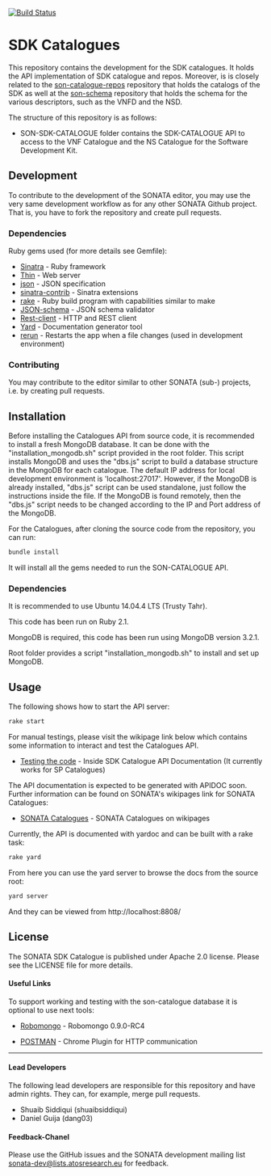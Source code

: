 [![Build Status](http://jenkins.sonata-nfv.eu/buildStatus/icon?job=son-sdk-catalogue)](http://jenkins.sonata-nfv.eu/job/son-sdk-catalogue)

# SDK Catalogues
This repository contains the development for the SDK catalogues. It holds the API implementation of SDK catalogue and repos. Moreover, is is closely related to the [son-catalogue-repos](https://github.com/sonata-nfv/son-catalogue-repos) repository that holds the catalogs of the SDK as well at the [son-schema](https://github.com/sonata-nfv/son-schema) repository that holds the schema for the various descriptors, such as the VNFD and the NSD.

The structure of this repository is as follows:

* SON-SDK-CATALOGUE folder contains the SDK-CATALOGUE API to access to the VNF Catalogue and the NS Catalogue for the Software Development Kit.

## Development
To contribute to the development of the SONATA editor, you may use the very same development workflow as for any other SONATA Github project. That is, you have to fork the repository and create pull requests.

### Dependencies
Ruby gems used (for more details see Gemfile):

* [Sinatra](http://www.sinatrarb.com/) - Ruby framework
* [Thin](https://github.com/macournoyer/thin/) - Web server
* [json](https://github.com/flori/json) - JSON specification
* [sinatra-contrib](https://github.com/sinatra/sinatra-contrib) - Sinatra extensions
* [rake](http://rake.rubyforge.org/) - Ruby build program with capabilities similar to make
* [JSON-schema](https://github.com/ruby-json-schema/json-schema) - JSON schema validator
* [Rest-client](https://github.com/rest-client/rest-client) - HTTP and REST client
* [Yard](https://github.com/lsegal/yard) - Documentation generator tool
* [rerun](https://github.com/alexch/rerun) - Restarts the app when a file changes (used in development environment)

### Contributing
You may contribute to the editor similar to other SONATA (sub-) projects, i.e. by creating pull requests.

## Installation
Before installing the Catalogues API from source code, it is recommended to install a fresh MongoDB database. It can be done with the "installation_mongodb.sh" script provided in the root folder. This script installs MongoDB and uses the "dbs.js" script to build a database structure in the MongoDB for each catalogue. The default IP address for local development environment is 'localhost:27017'. However, if the MongoDB is already installed, "dbs.js" script can be used standalone, just follow the instructions inside the file. If the MongoDB is found remotely, then the "dbs.js" script needs to be changed according to the IP and Port address of the MongoDB.

For the Catalogues, after cloning the source code from the repository, you can run:

```sh
bundle install
```

It will install all the gems needed to run the SON-CATALOGUE API.

### Dependencies
It is recommended to use Ubuntu 14.04.4 LTS (Trusty Tahr).

This code has been run on Ruby 2.1.

MongoDB is required, this code has been run using MongoDB version 3.2.1.

Root folder provides a script "installation_mongodb.sh" to install and set up MongoDB.

## Usage
The following shows how to start the API server:

```sh
rake start
```
For manual testings, please visit the wikipage link below which contains some information to interact and test the Catalogues API.

* [Testing the code](http://wiki.sonata-nfv.eu/index.php/SONATA_Catalogues) - Inside SDK Catalogue API Documentation (It currently works for SP Catalogues)

The API documentation is expected to be generated with APIDOC soon. Further information can be found on SONATA's wikipages link for SONATA Catalogues:

* [SONATA Catalogues](http://wiki.sonata-nfv.eu/index.php/SONATA_Catalogues) - SONATA Catalogues on wikipages

Currently, the API is documented with yardoc and can be built with a rake task:

```sh
rake yard
```

From here you can use the yard server to browse the docs from the source root:

```sh
yard server
```

And they can be viewed from http://localhost:8808/

## License

The SONATA SDK Catalogue is published under Apache 2.0 license. Please see the LICENSE file for more details.

#### Useful Links

To support working and testing with the son-catalogue database it is optional to use next tools:

* [Robomongo](https://robomongo.org/download) - Robomongo 0.9.0-RC4

* [POSTMAN](https://www.getpostman.com/) - Chrome Plugin for HTTP communication

---
#### Lead Developers

The following lead developers are responsible for this repository and have admin rights. They can, for example, merge pull requests.

* Shuaib Siddiqui (shuaibsiddiqui)
* Daniel Guija (dang03)

#### Feedback-Chanel

Please use the GitHub issues and the SONATA development mailing list sonata-dev@lists.atosresearch.eu for feedback.
